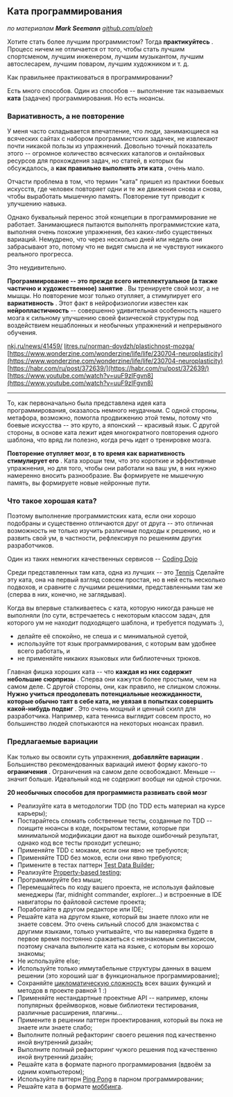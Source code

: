 ## Ката программирования

*по материалам **Mark Seemann** [github.com/ploeh](https://github.com/ploeh)*

Хотите стать более лучшим программистом? Тогда  **практикуйтесь** . Процесс ничем не отличается от того, чтобы стать лучшим спортсменом, лучшим инженером, лучшим музыкантом, лучшим автослесарем, лучшим поваром, лучшим художником и т. д.

Как правильнее практиковаться в программировании?

Есть много способов. Один из способов -- выполнение так называемых **ката** (задачек) программирования. Но есть нюанcы.

### Вариативность, а не повторение

У меня часто складывается впечатление, что люди, занимающиеся на всяческих сайтах с набором программистских задачек, не извлекают почти никакой пользы из упражнений. Довольно точный показатель этого -- огромное количество всяческих каталогов и онлайновых ресурсов для прохождения задач, но статей, в которых бы обсуждалось, а  **как правильно выполнять эти ката** , очень мало.

Отчасти проблема в том, что термин "ката" пришел из практики боевых искусств, где человек повторяет одни и те же движения снова и снова, чтобы выработать мышечную память. Повторение тут приводит к улучшению навыка.

Однако буквальный перенос этой концепции в программирование не работает. Занимающиеся пытаются выполнять программистские ката, выполняя очень похожие упражнения, без каких-либо существеных вариаций. Немудрено, что через несколько дней или недель они забрасывают это, потому что не видят смысла и не чувствуют никакого реального прогресса.

Это неудивительно.

**Программирование -- это прежде всего интеллектуальное (а также частично и художественное) занятие** . Вы тренируете свой мозг, а не мышцы. Но повторение мозг только отупляет, а стимулирует его  **вариативность** . Этот факт в нейрофизиологии известен как **нейропластичность** -- совершенно удивительная особенность нашего мозга к сильному улучшению своей физической структуры под воздействием нешаблонных и необычных упражнений и непрерывного обучения.

[nkj.ru/news/41459/](https://www.nkj.ru/news/41459/)
[litres.ru/norman-doydzh/plastichnost-mozga/](https://www.litres.ru/norman-doydzh/plastichnost-mozga/)
[https://www.wonderzine.com/wonderzine/life/life/230704-neuroplasticity](https://www.wonderzine.com/wonderzine/life/life/230704-neuroplasticity)
[https://habr.com/ru/post/372639/](https://habr.com/ru/post/372639/)
[https://www.youtube.com/watch?v=uuF9zIFgvn8](https://www.youtube.com/watch?v=uuF9zIFgvn8)

---

То, как первоначально была представлена идея ката программирования, оказалось немного неудачным. С одной стороны, метафора, возможно, помогла продвижению этой темы, потому что боевые искусства -- это круто, а японский -- красивый язык. С другой стороны, в основе ката лежит идея многократного повторения одного шаблона, что вряд ли полезно, когда речь идет о тренировке мозга.

**Повторение отупляет мозг, в то время как вариативность стимулирует его** . Ката хороши тем, что это короткие и эффективные упражнения, но для того, чтобы они работали на ваш ум, в них нужно намеренно вносить разнообразие. Вы формируете не мышечную память, вы формируете новые нейронные пути.

### Что такое хорошая ката?

Поэтому выполнение программистских ката, если они хорошо подобраны и существенно отличаются друг от друга -- это отличная возможность не только изучить различные подходы к решению, но и развить свой ум, в частности, рефлексируя по решениям других разработчиков.

Один из таких немногих качественных сервисов -- [Coding Dojo](http://codingdojo.org/)

Среди представленных там ката, одна из лучших -- это [Tennis](https://codingdojo.org/kata/Tennis/)
Сделайте эту ката, она на первый взгляд совсем простая, но в ней есть несколько подвохов, и сравните с лучшими решениями, представленными там же (сперва в них, конечно, не заглядывая).

Когда вы впервые сталкиваетесь с ката, которую никогда раньше не выполняли (по сути, встречаетесь с некоторым классом задач, для которого ум не находит подходящего шаблона, и требуется подумать :),

- делайте её спокойно, не спеша и с минимальной суетой,
- используйте тот язык программирования, с которым вам удобнее всего работать, и
- не применяйте никаких языковых или библиотечных трюков.

Главная фишка хороших ката -- что  **каждая из них содержит небольшие сюрпризы** . Сперва они кажутся более простыми, чем на самом деле. С другой стороны, они, как правило, не слишком сложны.  **Нужно учиться преодолевать потенциальные неожиданности, которые обычно таят в себе ката, не увязая в попытках совершить какой-нибудь подвиг** . Это очень мощный и ценный скилл для разработчика. Например, ката тенниса выглядит совсем просто, но большинство людей спотыкаются на некоторых нюансах правил.

### Предлагаемые вариации

Как только вы освоили суть упражнения,  **добавляйте вариации** . Большинство рекомендованных вариаций имеют форму какого-то  **ограничения** . Ограничения на самом деле освобождают. Меньше -- значит больше.
Идеальный код не содержит вообще ни одной строчки.

**20 необычных способов для программиста развивать свой мозг**

- Реализуйте ката в методологии TDD (по TDD есть материал на курсе карьеры);
- Постарайтесь сломать собственные тесты, созданные по TDD -- поищите нюансы в коде, покрытом тестами, которые при минимальной модификации дают на выходе ошибочный результат, однако код все тесты проходит успешно;
- Применяйте TDD с моками, если они явно не требуются;
- Применяйте TDD без моков, если они явно требуются;
- Примените в тестах паттерн [Test Data Builder](http://wiki.c2.com/?TestDataBuilder);
- Реализуйте [Property-based testing](https://medium.com/@vporoshok/property-based-testing-642cb7f9817f);
- Программируйте без мыши;
- Перемещайтесь по коду вашего проекта, не используя файловые менеджеры (far, midnight commander, explorer...) и встроенные в IDE навигаторы по файловой системе проекта;
- Поработайте в другом редакторе или IDE;
- Решайте ката на другом языке, который вы знаете плохо или не знаете совсем. Это очень сильный способ для знакомства с другими языками, только учитывайте, что вы наверняка будете в первое время постоянно сражаеться с незнакомым синтаксисом, поэтому сначала выполните ката на языке, с которым вы хорошо знакомы;
- Не используйте else;
- Используйте только иммутабельные структуры данных в вашем решении (это хороший шаг в функциональное программирование);
- Сохраняйте [цикломатическую сложность](https://docs.microsoft.com/ru-ru/dotnet/fundamentals/code-analysis/quality-rules/ca1502) всех ваших функций и методов в проекте равной 1 :)
- Применяйте нестандартные проектные API -- например, клоны популярных фреймворков, новые библиотеки тестирования, различные расширения, плагины...
- Примените в решении паттерн проектирования, который вы пока не знаете или знаете слабо;
- Выполните полный рефакторинг своего решения под качественно иной внутренний дизайн;
- Выполните полный рефакторинг чужого решения под качественно иной внутренний дизайн;
- Решайте ката в формате парного программирования (вдвоём за одним компьютером);
- Используйте паттерн [Ping Pong](http://wiki.c2.com/?PairProgrammingPingPongPattern) в парном программировании;
- Решайте ката в формате [моббинга](https://zen.yandex.ru/media/id/5b86398716027100aaeb711f/mobbing-ili-mob-programming-v-scrumkomande-5df13dcd5d636200b260cd85).
